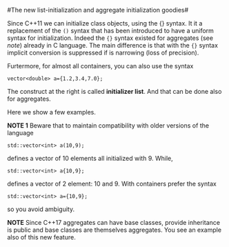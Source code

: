 #The new list-initialization and aggregate initialization goodies#

Since C++11 we can initialize class objects, using the {} syntax.  It
it a replacement of the `()` syntax that has been introduced to have a
uniform syntax for initialization. Indeed the `{}` syntax existed for
aggregates (see *note*) already in C language. The main difference is that with the
`{}` syntax implicit conversion is suppressed if is narrowing (loss of precision).

Furtermore, for almost all containers, you can also use the syntax
```
vector<double> a={1.2,3.4,7.0};
```
The construct at the right is called **initializer list**.
And that can be done also for aggregates.

Here we show a few examples.

**NOTE 1** Beware that to maintain compatibility with older versions of the language
```
std::vector<int> a(10,9);
```
defines a vector of 10 elements all initialized with 9. While,
```
std::vector<int> a{10,9};
```
defines a vector of 2 element: 10 and 9.  With containers prefer the syntax
```
std::vector<int> a={10,9};
```
so you avoid ambiguity.

**NOTE** Since C++17 aggregates can have base classes, provide
inheritance is public and base classes are themselves aggregates. You
see an example also of this new feature.
